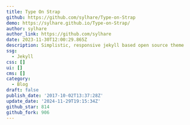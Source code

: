 ```yaml
---
title: Type On Strap
github: https://github.com/sylhare/Type-on-Strap
demo: https://sylhare.github.io/Type-on-Strap/
author: sylhare
author_link: https://github.com/sylhare
date: 2023-11-30T12:00:29.865Z
description: Simplistic, responsive jekyll based open source theme
ssg:
  - Jekyll
css: []
ui: []
cms: []
category:
  - Blog
draft: false
publish_date: '2017-10-02T13:37:28Z'
update_date: '2024-11-29T19:15:34Z'
github_star: 814
github_fork: 906
---
```

